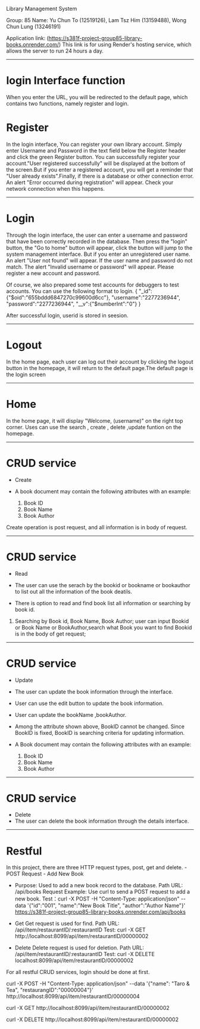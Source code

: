 Library Management System

Group: 85
Name: 
Yu Chun To (12519126),
Lam Tsz Him (13159488),
Wong Chun Lung (13246191)

Application link: (https://s381f-project-group85-library-books.onrender.com/)
This link is for using Render's hosting service, which allows the server to run 24 hours a day.

********************************************
# login Interface function
When you enter the URL, you will be redirected to the default page, which contains two functions, namely register and login.
# Register
In the login interface, You can register your own library account. Simply enter Username and Password in the text field below the Register header and click the green Register button. You can successfully register your account."User registered successfully" will be displayed at the bottom of the screen.But if you enter a registered account, you will get a reminder that "User already exists".Finally, if there is a database or other connection error. An alert "Error occurred during registration" will appear. Check your network connection when this happens.

********************************************
# Login
Through the login interface, the user can enter a username and password that have been correctly recorded in the database. Then press the "login" button, the "Go to home" button will appear, click the button will jump to the system management interface. But if you enter an unregistered user name. An alert "User not found" will appear. If the user name and password do not match. The alert "Invalid username or password" will appear. Please register a new account and password.

Of course, we also prepared some test accounts for debuggers to test accounts. You can use the following format to login.
{	"_id":{"$oid":"655bddd6847270c99600d6cc"},
	"username":"2277236944",
 	"password":"2277236944",
  	"__v":{"$numberInt":"0"}
   }

After successful login, userid is stored in seesion.

********************************************
# Logout
In the home page, each user can log out their account by clicking the logout button in the homepage, it will return to the default page.The default page is the login screen

********************************************
# Home
In the home page, it will display "Welcome, (username)" on the right top corner.
Uses can use the search , create , delete ,update funtion on the homepage.


********************************************
# CRUD service
- Create

-	A book document may contain the following attributes with an example: 
	1)	Book ID 
	2)	Book Name
	3)	Book Author

Create operation is post request, and all information is in body of request.

********************************************
# CRUD service
- Read
- The user can use the serach by the bookid or bookname or bookauthor to list out all the information of the book deatils.


-  There is option to read and find book list all information or searching by book id.

1) Searching by Book id, Book Name, Book Author;
	user can input Bookid or Book Name or BookAuthor,search what Book you want to find 
	Bookid is in the body of get request;
	

********************************************
# CRUD service
- Update
-	The user can update the book information through the interface.
-	User can use the edit button to update the book information.
- 	User can update the bookName ,bookAuthor.
-	Among the attribute shown above, BookID cannot be changed. Since BookID is fixed, BookID is searching criteria for updating information. 


-	A Book document may contain the following attributes with an example: 
	1)	Book ID
	2)	Book Name
	3)	Book Author

********************************************
# CRUD service
- Delete
-	The user can delete the book information through the details interface.

********************************************
# Restful
In this project, there are three HTTP request types, post, get and delete.
-POST Request - Add New Book
-	Purpose: Used to add a new book record to the database.
	Path URL: /api/books
	Request Example: Use curl to send a POST request to add a new book.
Test：curl -X POST -H "Content-Type: application/json" --data '{"id":"001", "name":"New Book Title", "author":"Author Name"}' https://s381f-project-group85-library-books.onrender.com/api/books


- Get
	Get request is used for find.
	Path URL: /api/item/restaurantID/:restaurantID
	Test: curl -X GET http://localhost:8099/api/item/restaurantID/00000002

- Delete
	Delete request is used for deletion.
	Path URL: /api/item/restaurantID/:restaurantID
	Test: curl -X DELETE localhost:8099/api/item/restaurantID/00000002

For all restful CRUD services, login should be done at first.


curl -X POST -H "Content-Type: application/json" --data '{"name": "Taro & Tea", "restaurangID":"00000004"}' http://localhost:8099/api/item/restaurantID/00000004

curl -X GET http://localhost:8099/api/item/restaurantID/00000002

curl -X DELETE http://localhost:8099/api/item/restaurantID/00000002
